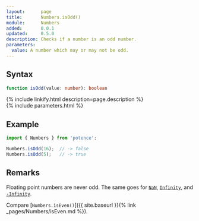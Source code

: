 ```yaml
---
layout:      page
title:       Numbers.isOdd()
module:      Numbers
added:       0.0.1
updated:     0.5.0
description: Checks if a number is an odd number.
parameters:
  value: A number which may or may not be odd.
---
```

## Syntax

```ts
function isOdd(value: number): boolean
```

<div class="description">{% include linkify.html description=page.description %}</div>
{% include parameters.html %}

## Example

```ts
import { Numbers } from 'potence';

Numbers.isOdd(16);  // -> false
Numbers.isOdd(5);   // -> true
```

## Remarks

Floating point numbers are never odd. The same goes for
[`NaN`](https://developer.mozilla.org/en-US/docs/Web/JavaScript/Reference/Global_Objects/Number/NaN),
[`Infinity`](https://developer.mozilla.org/en-US/docs/Web/JavaScript/Reference/Global_Objects/Number/POSITIVE_INFINITY),
and [`-Infinity`](https://developer.mozilla.org/en-US/docs/Web/JavaScript/Reference/Global_Objects/Number/NEGATIVE_INFINITY).

Compare [`Numbers.isEven()`]({{ site.baseurl }}{% link _pages/Numbers/isEven.md %}).
